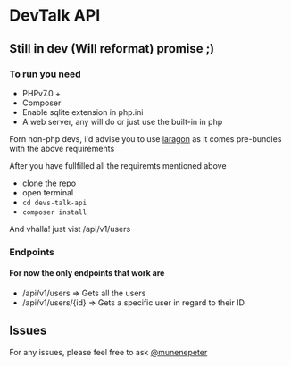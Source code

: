 # DevTalk API


## Still in dev (Will reformat) promise ;)


### To run you need 
 - PHPv7.0 +
 - Composer 
 - Enable sqlite extension in php.ini
 - A web server, any will do or just use the built-in in php

 Forn non-php devs, i'd advise you to use [laragon](https://laragon.org/) as it comes pre-bundles with the above requirements

 After you have fullfilled all the requiremts mentioned above
  - clone the repo
  - open terminal
  - `cd devs-talk-api`
  - `composer install`

And vhalla! just vist /api/v1/users 

 ### Endpoints

 #### For now the only endpoints that work are 
  - /api/v1/users  => Gets all the users
  - /api/v1/users/{id} => Gets a specific user in regard to their ID


## Issues
  For any issues, please feel free to ask [@munenepeter](https://github.com/munenepeter)
